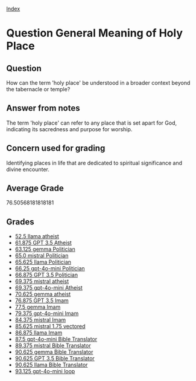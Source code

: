 
[Index](../../index.md)
# Question General Meaning of Holy Place
## Question
How can the term 'holy place' be understood in a broader context beyond the tabernacle or temple?

## Answer from notes
The term 'holy place' can refer to any place that is set apart for God, indicating its sacredness and purpose for worship.

## Concern used for grading
Identifying places in life that are dedicated to spiritual significance and divine encounter.

## Average Grade
76.50568181818181

## Grades
 * [52.5 llama atheist](../answers/llama_atheist/General_Meaning_of_Holy_Place.md)
 * [61.875 GPT 3.5 Atheist](../answers/GPT_3.5_Atheist/General_Meaning_of_Holy_Place.md)
 * [63.125 gemma Politician](../answers/gemma_Politician/General_Meaning_of_Holy_Place.md)
 * [65.0 mistral Politician](../answers/mistral_Politician/General_Meaning_of_Holy_Place.md)
 * [65.625 llama Politician](../answers/llama_Politician/General_Meaning_of_Holy_Place.md)
 * [66.25 gpt-4o-mini Politician](../answers/gpt-4o-mini_Politician/General_Meaning_of_Holy_Place.md)
 * [66.875 GPT 3.5 Politician](../answers/GPT_3.5_Politician/General_Meaning_of_Holy_Place.md)
 * [69.375 mistral atheist](../answers/mistral_atheist/General_Meaning_of_Holy_Place.md)
 * [69.375 gpt-4o-mini Atheist](../answers/gpt-4o-mini_Atheist/General_Meaning_of_Holy_Place.md)
 * [70.625 gemma atheist](../answers/gemma_atheist/General_Meaning_of_Holy_Place.md)
 * [76.875 GPT 3.5 Imam](../answers/GPT_3.5_Imam/General_Meaning_of_Holy_Place.md)
 * [77.5 gemma Imam](../answers/gemma_Imam/General_Meaning_of_Holy_Place.md)
 * [79.375 gpt-4o-mini Imam](../answers/gpt-4o-mini_Imam/General_Meaning_of_Holy_Place.md)
 * [84.375 mistral Imam](../answers/mistral_Imam/General_Meaning_of_Holy_Place.md)
 * [85.625 mistral 1.75 vectored](../answers/mistral_1.75_vectored/General_Meaning_of_Holy_Place.md)
 * [86.875 llama Imam](../answers/llama_Imam/General_Meaning_of_Holy_Place.md)
 * [87.5 gpt-4o-mini Bible Translator](../answers/gpt-4o-mini_Bible_Translator/General_Meaning_of_Holy_Place.md)
 * [89.375 mistral Bible Translator](../answers/mistral_Bible_Translator/General_Meaning_of_Holy_Place.md)
 * [90.625 gemma Bible Translator](../answers/gemma_Bible_Translator/General_Meaning_of_Holy_Place.md)
 * [90.625 GPT 3.5 Bible Translator](../answers/GPT_3.5_Bible_Translator/General_Meaning_of_Holy_Place.md)
 * [90.625 llama Bible Translator](../answers/llama_Bible_Translator/General_Meaning_of_Holy_Place.md)
 * [93.125 gpt-4o-mini loop](../answers/gpt-4o-mini_loop/General_Meaning_of_Holy_Place.md)
